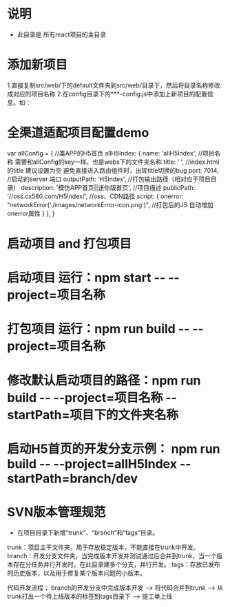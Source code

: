 # 说明

- 此目录是 所有react项目的主目录

# 添加新项目

1.直接复制src/web/下的default文件夹到src/web/目录下，然后将目录名称修改成对应的项目名称
2.在config目录下的***-config.js中添加上新项目的配置信息。如：
# 全渠道适配项目配置demo
var allConfig = {
	//类APP的H5首页
    allH5Index: {
		name: 'allH5Index', //项目名称 需要和allConfig的key一样。也是webs下的文件夹名称
		title: ' ', //index.html的title 建议设置为空 避免直接进入路由组件时，出现title切换的bug
		port: 7014, //启动的server 端口
		outputPath: 'H5Index', //打包输出路径（相对应于项目目录）
		description: '模仿APP首页||迷你版首页', //项目描述
		publicPath: '//oss.cx580.com/H5Index/', //oss、CDN路径 
		script: {
			onerror: "networkError('./images/networkError-icon.png')", //打包后的JS 自动增加onerror属性
		}
	},
}

# 启动项目 and 打包项目
# 启动项目 运行：npm start -- --project=项目名称
# 打包项目 运行：npm run build -- --project=项目名称
# 修改默认启动项目的路径：npm run build -- --project=项目名称 --startPath=项目下的文件夹名称
# 启动H5首页的开发分支示例： npm run build -- --project=allH5Index --startPath=branch/dev


# SVN版本管理规范

- 在项目目录下新增“trunk”、“branch”和“tags”目录。

trunk：项目主干文件夹，用于存放稳定版本，不能直接在trunk中开发。
branch：开发分支文件夹，当完成版本开发并测试通过后合并到trunk，当一个版本存在分任务并行开发时，在此目录建多个分支，并行开发。
tags：存放已发布的历史版本，以及用于修复某个版本问题的小版本。

代码开发流程：
branch的开发分支中完成版本开发   -->   将代码合并到trunk   -->   从trunk打出一个待上线版本的标签到tags目录下   -->   提工单上线